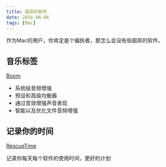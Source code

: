 ```yaml
---
title: 超屌的软件
date: 2016-06-06
tags: [Mac]
---
```


作为Mac的用户，你肯定是个偏执者，那怎么会没有些超屌的软件。

## 音乐标签

[Boom](http://www.globaldelight.com/boom/lang/chn/index.html)

- 系统级音频增强
- 预设和高级均衡器
- 通过音效增强声音表现
- 智能以及优化文件音频增强


## 记录你的时间

[RescueTime](https://www.rescuetime.com/dashboard)

记录你每天每个软件的使用时间，更好的计划


